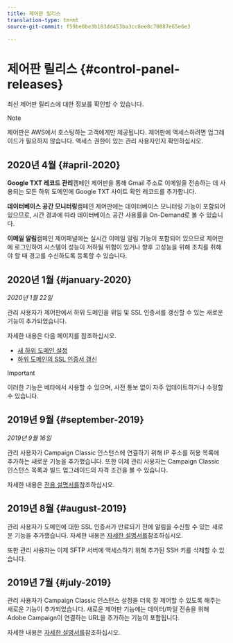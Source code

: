 ```yaml
---
title: 제어판 릴리스
translation-type: tm+mt
source-git-commit: f59be0be3b183dd453ba3cc8ee8c70887e65e6e3

---
```



# 제어판 릴리스 {#control-panel-releases}

최신 제어판 릴리스에 대한 정보를 확인할 수 있습니다.

>[!NOTE]
>
>제어판은 AWS에서 호스팅하는 고객에게만 제공됩니다. 제어판에 액세스하려면 업그레이드가 필요하지 않습니다. 액세스 권한이 있는 관리 사용자인지 확인하십시오.

## 2020년 4월 {#april-2020}

**Google TXT 레코드 관리**&#x200B;캠페인 제어판을 통해 Gmail 주소로 이메일을 전송하는 데 사용되는 모든 하위 도메인에 Google TXT 사이트 확인 레코드를 추가합니다.

**데이터베이스 공간 모니터링**&#x200B;캠페인 제어판에는 데이터베이스 모니터링 기능이 포함되어 있으므로, 시간 경과에 따라 데이터베이스 공간 사용률을 On-Demand로 볼 수 있습니다.

**이메일 알림**&#x200B;캠페인 제어패널에는 실시간 이메일 알림 기능이 포함되어 있으므로 제어판에 로그인하여 시스템이 성능이 저하될 위험이 있거나 향후 고성능을 위해 조치를 취해야 할 때 경고를 수신하도록 등록할 수 있습니다.

## 2020년 1월 {#january-2020}

*2020년 1월 22일*

관리 사용자가 제어판에서 하위 도메인을 위임 및 SSL 인증서를 갱신할 수 있는 새로운 기능이 추가되었습니다.

자세한 내용은 다음 페이지를 참조하십시오.
* [새 하위 도메인 설정](subdomains-certificates/using/setting-up-new-subdomain.md)
* [하위 도메인의 SSL 인증서 갱신](subdomains-certificates/using/renewing-subdomain-certificate.md)

>[!IMPORTANT]
>
>이러한 기능은 베타에서 사용할 수 있으며, 사전 통보 없이 자주 업데이트하거나 수정할 수 있습니다.

## 2019년 9월 {#september-2019}

*2019년 9월 16일*

관리 사용자가 Campaign Classic 인스턴스에 연결하기 위해 IP 주소를 허용 목록에 추가하는 새로운 기능을 추가했습니다.
또한 이제 관리 사용자는 Campaign Classic 인스턴스 목록과 빌드 업그레이드의 자격 조건을 볼 수 있습니다.

자세한 내용은 [전용 설명서를](instances-settings/using/ip-whitelisting-instance-access.md)참조하십시오.

## 2019년 8월 {#august-2019}

관리 사용자가 도메인에 대한 SSL 인증서가 만료되기 전에 알림을 수신할 수 있는 새로운 기능을 추가했습니다. 자세한 내용은 [자세한 설명서를](subdomains-certificates/using/monitoring-ssl-certificates.md)참조하십시오.

또한 관리 사용자는 이제 SFTP 서버에 액세스하기 위해 추가된 SSH 키를 삭제할 수 있습니다.

## 2019년 7월 {#july-2019}

관리 사용자가 Campaign Classic 인스턴스 설정을 더욱 잘 제어할 수 있도록 해주는 새로운 기능이 추가되었습니다. 새로운 제어판 기능에는 데이터/파일 전송을 위해 Adobe Campaign이 연결하는 URL을 추가하는 기능이 포함됩니다.

자세한 내용은 [자세한 설명서를](instances-settings/using/url-permissions.md)참조하십시오.

